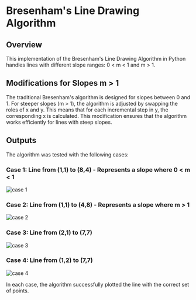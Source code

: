 # Bresenham's Line Drawing Algorithm

## Overview

This implementation of the Bresenham's Line Drawing Algorithm in Python handles lines with different slope ranges: 0 < m < 1 and m > 1.

## Modifications for Slopes m > 1

The traditional Bresenham's algorithm is designed for slopes between 0 and 1. For steeper slopes (m > 1), the algorithm is adjusted by swapping the roles of x and y. This means that for each incremental step in y, the corresponding x is calculated. This modification ensures that the algorithm works efficiently for lines with steep slopes.

## Outputs
The algorithm was tested with the following cases:

### Case 1: Line from (1,1) to (8,4) - Represents a slope where 0 < m < 1
![case 1](plot_ouputs/1.png)

### Case 2: Line from (1,1) to (4,8) - Represents a slope where m > 1
![case 2](plot_ouputs/2.png)

### Case 3: Line from (2,1) to (7,7)
![case 3](plot_ouputs/3.png)

### Case 4: Line from (1,2) to (7,7)
![case 4](plot_ouputs/4.png)

In each case, the algorithm successfully plotted the line with the correct set of points.
